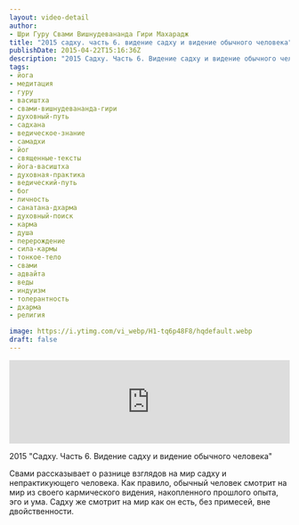 ```yaml
---
layout: video-detail
author:
- Шри Гуру Свами Вишнудевананда Гири Махарадж
title: "2015 садху. часть 6. видение садху и видение обычного человека"
publishDate: 2015-04-22T15:16:36Z
description: "2015 Садху. Часть 6. Видение садху и видение обычного человека  Свами рассказывает о разнице взглядов на мир садху и непрактикующего человека. Как правило, обычный человек смотрит на мир из своего кармического видения, накопленного прошлого опыта"
tags: 
- йога
- медитация
- гуру
- васиштха
- свами-вишнудевананда-гири
- духовный-путь
- садхана
- ведическое-знание
- самадхи
- йог
- священные-тексты
- йога-васиштха
- духовная-практика
- ведический-путь
- бог
- личность
- санатана-дхарма
- духовный-поиск
- карма
- душа
- перерождение
- сила-кармы
- тонкое-тело
- свами
- адвайта
- веды
- индуизм
- толерантность
- дхарма
- религия

image: https://i.ytimg.com/vi_webp/H1-tq6p48F8/hqdefault.webp
draft: false
---
```


<iframe width="100%" src="https://www.youtube.com/embed/H1-tq6p48F8" frameborder="0" allowfullscreen=""></iframe> 

 2015 "Садху. Часть 6\. Видение садху и видение обычного человека"

 Свами рассказывает о разнице взглядов на мир садху и непрактикующего человека. Как правило, обычный человек смотрит на мир из своего кармического видения, накопленного прошлого опыта, эго и ума. Садху же смотрит на мир как он есть, без примесей, вне двойственности.

  

 